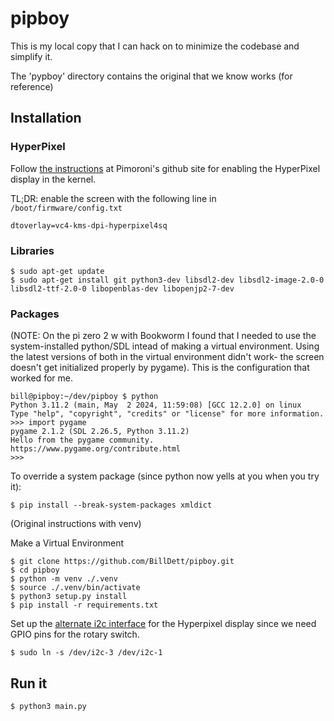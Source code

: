 pipboy
======

This is my local copy that I can hack on to minimize the codebase and simplify it.

The 'pypboy' directory contains the original that we know works (for reference)

## Installation

### HyperPixel
Follow [the instructions](https://github.com/pimoroni/hyperpixel4/issues/177) at Pimoroni's github site for enabling the HyperPixel display in the kernel.

TL;DR: enable the screen with the following line in `/boot/firmware/config.txt`
```
dtoverlay=vc4-kms-dpi-hyperpixel4sq
```

### Libraries
```
$ sudo apt-get update
$ sudo apt-get install git python3-dev libsdl2-dev libsdl2-image-2.0-0 libsdl2-ttf-2.0-0 libopenblas-dev libopenjp2-7-dev
```

### Packages

(NOTE: On the pi zero 2 w with Bookworm I found that I needed to use the system-installed python/SDL intead of making a virtual environment. Using the latest versions of both in the virtual environment didn't work- the screen doesn't get initialized properly by pygame). This is the configuration that worked for me.

```
bill@pipboy:~/dev/pipboy $ python
Python 3.11.2 (main, May  2 2024, 11:59:08) [GCC 12.2.0] on linux
Type "help", "copyright", "credits" or "license" for more information.
>>> import pygame
pygame 2.1.2 (SDL 2.26.5, Python 3.11.2)
Hello from the pygame community. https://www.pygame.org/contribute.html
>>>
```

To override a system package (since python now yells at you when you try it):

```
$ pip install --break-system-packages xmldict
```



(Original instructions with venv)

Make a Virtual Environment

```
$ git clone https://github.com/BillDett/pipboy.git
$ cd pipboy
$ python -m venv ./.venv
$ source ./.venv/bin/activate
$ python3 setup.py install
$ pip install -r requirements.txt
```

Set up the [alternate i2c interface](https://learn.pimoroni.com/article/getting-started-with-hyperpixel-4#using-the-alternate-i2c-interface-on-hyperpixel-4-0-for-advanced-users) for the Hyperpixel display since we need GPIO pins for the rotary switch.

```
$ sudo ln -s /dev/i2c-3 /dev/i2c-1
```


## Run it
```
$ python3 main.py
```
